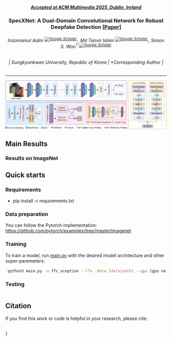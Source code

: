 <h5 align="center"><strong><a href="https://www2025.thewebconf.org/short-papers">Accepted at ACM Multimedia 2025, Dublin, Ireland</a></strong></h4>

<h3 align="center"><strong>SpecXNet: A Dual-Domain Convolutional Network for Robust Deepfake Detection
  <a href="assets/SpecGuard_ICCV_2025.pdf" target="_blank"> [Paper]</a>
</strong></h3>

<h6 align="center">
  Inzamamul Aalm<sup>
    <a href="" target="_blank">
      <img src="https://images.icon-icons.com/2108/PNG/512/google_scholar_icon_130918.png" alt="Google Scholar" width="14">
    </a>
  </sup>,
  Md Tanvir Islam<sup>
    <a href="https://scholar.google.com/citations?user=UvINe-sAAAAJ&hl=en" target="_blank">
      <img src="https://images.icon-icons.com/2108/PNG/512/google_scholar_icon_130918.png" alt="Google Scholar" width="14">
    </a>
  </sup>,
  Simon S. Woo<sup>*, <a href="https://scholar.google.com/citations?user=mHnj60cAAAAJ&hl=en" target="_blank">
      <img src="https://images.icon-icons.com/2108/PNG/512/google_scholar_icon_130918.png" alt="Google Scholar" width="14">
    </a></sup>
</h6>

<h6 align="center">| Sungkyunkwan University, Republic of Korea | *Corresponding Author |</h6>
<hr>


![](https://github.com/inzamamulDU/SpecXNet/blob/c214d2df8cc92e0c7c67fb952245d1d0687cf1a3/assets/SpecXNet.jpg)

## Main Results
### Results on ImageNet

## Quick starts
### Requirements

- pip install -r requirements.txt

### Data preparation
You can follow the Pytorch implementation:
https://github.com/pytorch/examples/tree/master/imagenet

### Training

To train a model, run [main.py](main.py) with the desired model architecture and other super-paremeters:

```bash
 python3 main.py -a ffc_xception --lfu -data [data/path] --gpu [gpu no]
```


### Testing
```bash

```

## Citation
If you find this work or code is helpful in your research, please cite:
````

}
````
